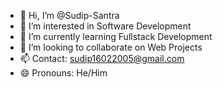 - 👋 Hi, I’m @Sudip-Santra
- 👀 I’m interested in Software Development
- 🌱 I’m currently learning Fullstack Development
- 💞️ I’m looking to collaborate on Web Projects
- 📫 Contact: sudip16022005@gmail.com
- 😄 Pronouns: He/Him

<!---
Sudip-Santra/Sudip-Santra is a ✨ special ✨ repository because its `README.md` (this file) appears on your GitHub profile.
You can click the Preview link to take a look at your changes.
--->
